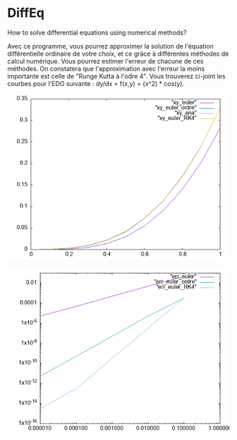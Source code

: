 # DiffEq
How to solve differential equations using numerical methods?

Avec ce programme, vous pourrez approximer la solution de l'équation différentielle ordinaire de votre choix, et ce grâce à différentes méthodes de calcul numérique. Vous pourrez estimer l'erreur de chacune de ces méthodes.
On constatera que l'approximation avec l'erreur la moins importante est celle de "Runge Kutta à l'odre 4".
Vous trouverez ci-joint les courbes pour l'EDO suivante : dy/dx = f(x,y) = (x^2) * cos(y).

![](graphesdesfonctions.png?raw=true "graphesdesfonctions")

![](grapheserreursfonctions.png?raw=true "grapheserreursfonctions")
